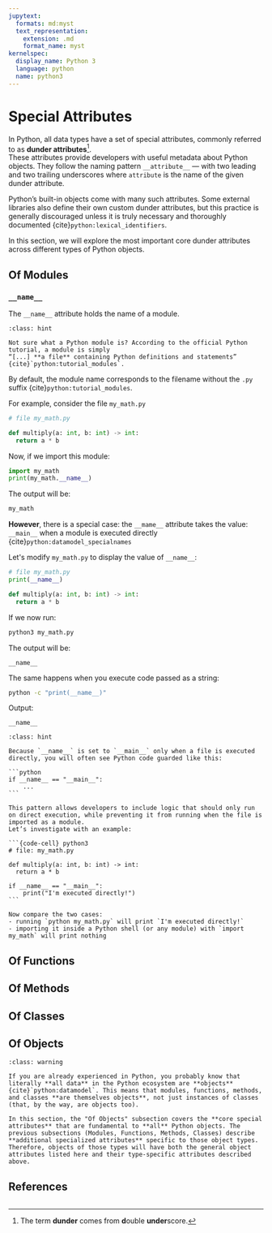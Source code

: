 ```yaml
---
jupytext:
  formats: md:myst
  text_representation:
    extension: .md
    format_name: myst
kernelspec:
  display_name: Python 3
  language: python
  name: python3
---
```


# Special Attributes

In Python, all data types have a set of special attributes, commonly referred to as **dunder attributes**[^dunder].  
These attributes provide developers with useful metadata about Python objects. They follow the naming pattern `__attribute__` — with two leading and two trailing underscores where `attribute` is the name of the given dunder attribute.

Python’s built-in objects come with many such attributes. Some external libraries also define their own custom dunder attributes, but this practice is generally discouraged unless it is truly necessary and thoroughly documented {cite}`python:lexical_identifiers`.  

In this section, we will explore the most important core dunder attributes across different types of Python objects.

[^dunder]: The term **dunder** comes from **d**ouble **under**score.

## Of Modules

### `__name__`

The `__name__` attribute holds the name of a module.

```{admonition} What is a Python module?
:class: hint

Not sure what a Python module is? According to the official Python tutorial, a module is simply  
“[...] **a file** containing Python definitions and statements” {cite}`python:tutorial_modules`.
```

By default, the module name corresponds to the filename without the `.py` suffix {cite}`python:tutorial_modules`.

For example, consider the file `my_math.py`

```python
# file my_math.py

def multiply(a: int, b: int) -> int:
  return a * b
```

Now, if we import this module:

```python
import my_math
print(my_math.__name__)
```

The output will be:

```bash
my_math
```


**However**, there is a special case: the `__mame__` attribute takes the value: `__main__` when a module is executed directly {cite}`python:datamodel_specialnames`

Let's modify `my_math.py` to display the value of `__name__`:

```python
# file my_math.py
print(__name__)

def multiply(a: int, b: int) -> int:
  return a * b
```

If we now run:

```bash
python3 my_math.py
```

The output will be:

```
__name__
```

The same happens when you execute code passed as a string:

```bash
python -c "print(__name__)"
```

Output:
```
__name__
```

````{admonition} Did you know?
:class: hint

Because `__name__` is set to `__main__` only when a file is executed directly, you will often see Python code guarded like this:

```python
if __name__ == "__main__":
    ...
```

This pattern allows developers to include logic that should only run on direct execution, while preventing it from running when the file is imported as a module.
Let’s investigate with an example:

```{code-cell} python3
# file: my_math.py

def multiply(a: int, b: int) -> int:
  return a * b

if __name__ == "__main__":
    print("I'm executed directly!")
```

Now compare the two cases:
- running `python my_math.py` will print `I'm executed directly!`
- importing it inside a Python shell (or any module) with `import my_math` will print nothing
````



## Of Functions


## Of Methods


## Of Classes

## Of Objects

```{admonition} Everything is an Object in Python
:class: warning

If you are already experienced in Python, you probably know that literally **all data** in the Python ecosystem are **objects** {cite}`python:datamodel`. This means that modules, functions, methods, and classes **are themselves objects**, not just instances of classes (that, by the way, are objects too).

In this section, the "Of Objects" subsection covers the **core special attributes** that are fundamental to **all** Python objects. The previous subsections (Modules, Functions, Methods, Classes) describe **additional specialized attributes** specific to those object types. Therefore, objects of those types will have both the general object attributes listed here and their type-specific attributes described above.
```

## References
```{bibliography}
```